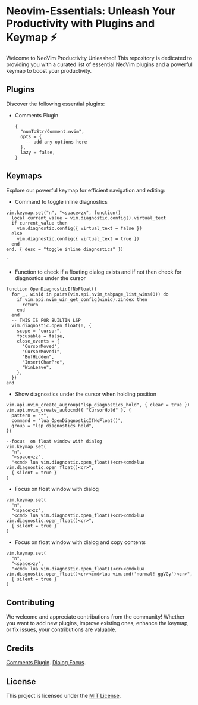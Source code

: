 # Neovim-Essentials: Unleash Your Productivity with Plugins and Keymap ⚡️

Welcome to NeoVim Productivity Unleashed! This repository is dedicated to providing you with a curated list of essential NeoVim plugins and a powerful keymap to boost your productivity.

## Plugins

Discover the following essential plugins:

- Comments Plugin
  ```
  {
    "numToStr/Comment.nvim",
    opts = {
      -- add any options here
    },
    lazy = false,
  }
  ```

## Keymaps

Explore our powerful keymap for efficient navigation and editing:

- Command to toggle inline diagnostics
```
vim.keymap.set("n", "<space>zx", function()
  local current_value = vim.diagnostic.config().virtual_text
  if current_value then
    vim.diagnostic.config({ virtual_text = false })
  else
    vim.diagnostic.config({ virtual_text = true })
  end
end, { desc = "toggle inline diagnostics" })
```
`
- Function to check if a floating dialog exists and if not then check for diagnostics under the cursor
```
function OpenDiagnosticIfNoFloat()
  for _, winid in pairs(vim.api.nvim_tabpage_list_wins(0)) do
    if vim.api.nvim_win_get_config(winid).zindex then
      return
    end
  end
  -- THIS IS FOR BUILTIN LSP
  vim.diagnostic.open_float(0, {
    scope = "cursor",
    focusable = false,
    close_events = {
      "CursorMoved",
      "CursorMovedI",
      "BufHidden",
      "InsertCharPre",
      "WinLeave",
    },
  })
end

```

- Show diagnostics under the cursor when holding position
```
vim.api.nvim_create_augroup("lsp_diagnostics_hold", { clear = true })
vim.api.nvim_create_autocmd({ "CursorHold" }, {
  pattern = "*",
  command = "lua OpenDiagnosticIfNoFloat()",
  group = "lsp_diagnostics_hold",
})

--focus  on float window with dialog
vim.keymap.set(
  "n",
  "<space>zz",
  "<cmd> lua vim.diagnostic.open_float()<cr><cmd>lua vim.diagnostic.open_float()<cr>",
  { silent = true }
)
```

- Focus on float window with dialog
```
vim.keymap.set(
  "n",
  "<space>zz",
  "<cmd> lua vim.diagnostic.open_float()<cr><cmd>lua vim.diagnostic.open_float()<cr>",
  { silent = true }
)
```
- Focus on float window with dialog and copy contents
```
vim.keymap.set(
  "n",
  "<space>zy",
  "<cmd> lua vim.diagnostic.open_float()<cr><cmd>lua vim.diagnostic.open_float()<cr><cmd>lua vim.cmd('normal! ggVGy')<cr>",
  { silent = true }
)
```


## Contributing
We welcome and appreciate contributions from the community! Whether you want to add new plugins, improve existing ones, enhance the keymap, or fix issues, your contributions are valuable.

## Credits
[Comments Plugin](https://github.com/numToStr/Comment.nvim).
[Dialog Focus]([https://github.com/numToStr/Comment.nvim](https://www.reddit.com/r/neovim/comments/13cmg65/how_to_focus_on_a_diagnostic_message/)).


## License
This project is licensed under the [MIT License](LICENSE).
